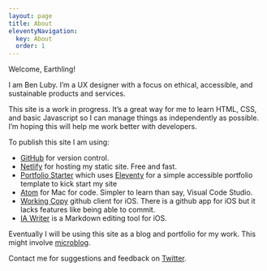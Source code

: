 ```yaml
---
layout: page
title: About
eleventyNavigation:
  key: About
  order: 1
---
```


 Welcome, Earthling! 

 I am Ben Luby. I’m a UX designer with a focus on ethical, accessible, and sustainable products and services.

 This site is a work in progress. It’s a great way for me to learn HTML, CSS, and basic Javascript so I can manage things as independently as possible. I’m hoping this will help me work better with developers. 

To publish this site I am using:
- [GitHub](https://github.com/) for version control.
- [Netlify](https://netlify.com) for hosting my static site. Free and fast. 
- [Portfolio Starter](https://portfolio-starter.sb-ph.com/) which uses [Eleventy](11ty.dev) for a simple accessible portfolio template to kick start my site
- [Atom](https://atom.io/) for Mac for code. Simpler to learn than say, Visual Code Studio. 
- [Working Copy](https://workingcopyapp.com/) github client for iOS. There is a github app for iOS but it lacks features like being able to commit. 
- [IA Writer](https://ia.net/writercom/) is a Markdown editing tool for iOS. 

 Eventually I will be using this site as a blog and portfolio for my work. This might involve [microblog](https://micro.blog/). 
 
 Contact me for suggestions and feedback on [Twitter](https://twitter.com/lubes).
